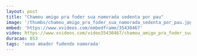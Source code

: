 ```yaml
---
layout: post
title: "Chamou amigo pra foder sua namorada sedenta por pau"
image: '/thumbs/chamou_amigo_pra_foder_sua_namorada_sedenta_por_pau.jpg'
embed: 'https://www.xvideos.com/embedframe/35430467'
video: https://www.xvideos.com/video35430467/chamou_amigo_pra_foder_sua_namorada_sedenta_por_pau
duracao: 853
tags: 'sexo amador fudendo namorada'
---
```

